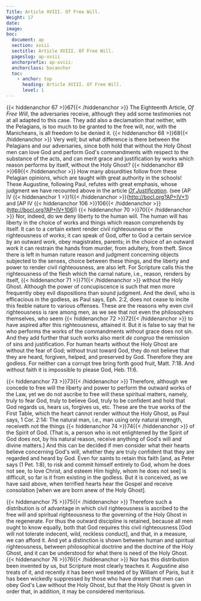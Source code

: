 ```yaml
---
Title: Article XVIII. Of Free Will.
Weight: 17
date: 
image: 
boc:
  document: ap
  section: xviii
  sectitle: Article XVIII. Of Free Will.
  pageslug: ap-xviii
  anchorprefix: ap-xviii-
  anchorclass: bocanchor
  toc:
    - anchor: top
      heading: Article XVIII. Of Free Will.
      level: 1
---
```


{{< hiddenanchor 67 >}}67{{< /hiddenanchor >}} The Eighteenth Article, _Of Free Will_, the adversaries receive, although they add some testimonies not at all adapted to this case. They add also a declamation that neither, with the Pelagians, is too much to be granted to the free will, nor, with the Manicheans, is all freedom to be denied it. {{< hiddenanchor 68 >}}68{{< /hiddenanchor >}} Very well; but what difference is there between the Pelagians and our adversaries, since both hold that without the Holy Ghost men can love God and perform God's commandments with respect to the substance of the acts, and can merit grace and justification by works which reason performs by itself, without the Holy Ghost? {{< hiddenanchor 69 >}}69{{< /hiddenanchor >}} How many absurdities follow from these Pelagian opinions, which are taught with great authority in the schools! These Augustine, following Paul, refutes with great emphasis, whose judgment we have recounted above in the article _[Of Justification](http://bocl.org?AP+IV)_. (see [AP IV {{< hiddenanchor 1 >}}1{{< /hiddenanchor >}}(http://bocl.org?AP+IV+1) and [AP IV {{< hiddenanchor 106 >}}106{{< /hiddenanchor >}}(http://bocl.org?AP+IV+106)) {{< hiddenanchor 70 >}}70{{< /hiddenanchor >}} Nor, indeed, do we deny liberty to the human will. The human will has liberty in the choice of works and things which reason comprehends by itself. It can to a certain extent render civil righteousness or the righteousness of works; it can speak of God, offer to God a certain service by an outward work, obey magistrates, parents; in the choice of an outward work it can restrain the hands from murder, from adultery, from theft. Since there is left in human nature reason and judgment concerning objects subjected to the senses, choice between these things, and the liberty and power to render civil righteousness, are also left. For Scripture calls this the righteousness of the flesh which the carnal nature, i.e., reason, renders by itself, {{< hiddenanchor 71 >}}71{{< /hiddenanchor >}} without the Holy Ghost. Although the power of concupiscence is such that men more frequently obey evil dispositions than sound judgment. And the devil, who is efficacious in the godless, as Paul says, Eph. 2:2, does not cease to incite this feeble nature to various offenses. These are the reasons why even civil righteousness is rare among men, as we see that not even the philosophers themselves, who seem {{< hiddenanchor 72 >}}72{{< /hiddenanchor >}} to have aspired after this righteousness, attained it. But it is false to say that he who performs the works of the commandments without grace does not sin. And they add further that such works also merit _de congruo_ the remission of sins and justification. For human hearts without the Holy Ghost are without the fear of God; without trust toward God, they do not believe that they are heard, forgiven, helped, and preserved by God. Therefore they are godless. For neither can a corrupt tree bring forth good fruit, Matt. 7:18. And without faith it is impossible to please God, Heb. 11:6.

{{< hiddenanchor 73 >}}73{{< /hiddenanchor >}} Therefore, although we concede to free will the liberty and power to perform the outward works of the Law, yet we do not ascribe to free will these spiritual matters, namely, truly to fear God, truly to believe God, truly to be confident and hold that God regards us, hears us, forgives us, etc. These are the true works of the First Table, which the heart cannot render without the Holy Ghost, as Paul says, 1 Cor. 2:14: The natural man, i.e., man using only natural strength, receiveth not the things {{< hiddenanchor 74 >}}74{{< /hiddenanchor >}} of the Spirit of God. (That is, a person who is not enlightened by the Spirit of God does not, by his natural reason, receive anything of God's will and divine matters.] And this can be decided if men consider what their hearts believe concerning God's will, whether they are truly confident that they are regarded and heard by God. Even for saints to retain this faith [and, as Peter says (1 Pet. 1:8), to risk and commit himself entirely to God, whom he does not see, to love Christ, and esteem Him highly, whom he does not see] is difficult, so far is it from existing in the godless. But it is conceived, as we have said above, when terrified hearts hear the Gospel and receive consolation [when we are born anew of the Holy Ghost].

{{< hiddenanchor 75 >}}75{{< /hiddenanchor >}} Therefore such a distribution is of advantage in which civil righteousness is ascribed to the free will and spiritual righteousness to the governing of the Holy Ghost in the regenerate. For thus the outward discipline is retained, because all men ought to know equally, both that God requires this civil righteousness [God will not tolerate indecent, wild, reckless conduct], and that, in a measure, we can afford it. And yet a distinction is shown between human and spiritual righteousness, between philosophical doctrine and the doctrine of the Holy Ghost, and it can be understood for what there is need of the Holy Ghost. {{< hiddenanchor 76 >}}76{{< /hiddenanchor >}} Nor has this distribution been invented by us, but Scripture most clearly teaches it. Augustine also treats of it, and recently it has been well treated of by William of Paris, but it has been wickedly suppressed by those who have dreamt that men can obey God's Law without the Holy Ghost, but that the Holy Ghost is given in order that, in addition, it may be considered meritorious.

